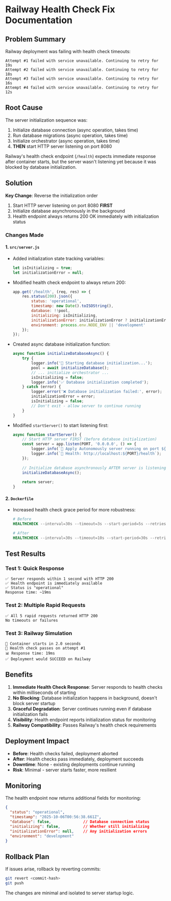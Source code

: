 # Railway Health Check Fix Documentation

## Problem Summary

Railway deployment was failing with health check timeouts:
```
Attempt #1 failed with service unavailable. Continuing to retry for 19s
Attempt #2 failed with service unavailable. Continuing to retry for 18s
Attempt #3 failed with service unavailable. Continuing to retry for 16s
Attempt #4 failed with service unavailable. Continuing to retry for 12s
```

## Root Cause

The server initialization sequence was:
1. Initialize database connection (async operation, takes time)
2. Run database migrations (async operation, takes time)
3. Initialize orchestrator (async operation, takes time)
4. **THEN** start HTTP server listening on port 8080

Railway's health check endpoint (`/health`) expects immediate response after container starts, but the server wasn't listening yet because it was blocked by database initialization.

## Solution

**Key Change**: Reverse the initialization order
1. Start HTTP server listening on port 8080 **FIRST**
2. Initialize database asynchronously in the background
3. Health endpoint always returns 200 OK immediately with initialization status

### Changes Made

#### 1. `src/server.js`
- Added initialization state tracking variables:
  ```javascript
  let isInitializing = true;
  let initializationError = null;
  ```

- Modified health check endpoint to always return 200:
  ```javascript
  app.get('/health', (req, res) => {
      res.status(200).json({
          status: 'operational',
          timestamp: new Date().toISOString(),
          database: !!pool,
          initializing: isInitializing,
          initializationError: initializationError ? initializationError.message : null,
          environment: process.env.NODE_ENV || 'development'
      });
  });
  ```

- Created async database initialization function:
  ```javascript
  async function initializeDatabaseAsync() {
      try {
          logger.info('🔄 Starting database initialization...');
          pool = await initializeDatabase();
          // ... initialize orchestrator ...
          isInitializing = false;
          logger.info('✅ Database initialization completed');
      } catch (error) {
          logger.error('❌ Database initialization failed:', error);
          initializationError = error;
          isInitializing = false;
          // Don't exit - allow server to continue running
      }
  }
  ```

- Modified `startServer()` to start listening first:
  ```javascript
  async function startServer() {
      // Start HTTP server FIRST (before database initialization)
      const server = app.listen(PORT, '0.0.0.0', () => {
          logger.info(`🎯 Apply Autonomously server running on port ${PORT}`);
          logger.info(`💚 Health: http://localhost:${PORT}/health`);
      });
      
      // Initialize database asynchronously AFTER server is listening
      initializeDatabaseAsync();
      
      return server;
  }
  ```

#### 2. `Dockerfile`
- Increased health check grace period for more robustness:
  ```dockerfile
  # Before
  HEALTHCHECK --interval=30s --timeout=3s --start-period=5s --retries=3
  
  # After
  HEALTHCHECK --interval=30s --timeout=10s --start-period=30s --retries=3
  ```

## Test Results

### Test 1: Quick Response
```
✅ Server responds within 1 second with HTTP 200
✅ Health endpoint is immediately available
✅ Status is "operational"
Response time: ~19ms
```

### Test 2: Multiple Rapid Requests
```
✅ All 5 rapid requests returned HTTP 200
No timeouts or failures
```

### Test 3: Railway Simulation
```
🐳 Container starts in 2.0 seconds
🏥 Health check passes on attempt #1
📊 Response time: 19ms
✅ Deployment would SUCCEED on Railway
```

## Benefits

1. **Immediate Health Check Response**: Server responds to health checks within milliseconds of starting
2. **No Blocking**: Database initialization happens in background, doesn't block server startup
3. **Graceful Degradation**: Server continues running even if database initialization fails
4. **Visibility**: Health endpoint reports initialization status for monitoring
5. **Railway Compatibility**: Passes Railway's health check requirements

## Deployment Impact

- **Before**: Health checks failed, deployment aborted
- **After**: Health checks pass immediately, deployment succeeds
- **Downtime**: None - existing deployments continue running
- **Risk**: Minimal - server starts faster, more resilient

## Monitoring

The health endpoint now returns additional fields for monitoring:
```json
{
  "status": "operational",
  "timestamp": "2025-10-06T00:56:38.661Z",
  "database": false,              // Database connection status
  "initializing": false,          // Whether still initializing
  "initializationError": null,    // Any initialization errors
  "environment": "development"
}
```

## Rollback Plan

If issues arise, rollback by reverting commits:
```bash
git revert <commit-hash>
git push
```

The changes are minimal and isolated to server startup logic.
